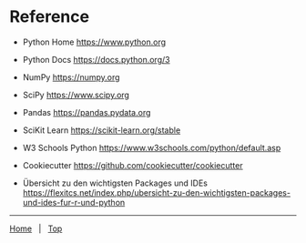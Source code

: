 # Reference
  
- Python Home
  https://www.python.org 

- Python Docs
  https://docs.python.org/3

- NumPy
  https://numpy.org

- SciPy
  https://www.scipy.org

- Pandas
  https://pandas.pydata.org 

- SciKit Learn
  https://scikit-learn.org/stable  
  
- W3 Schools Python
  https://www.w3schools.com/python/default.asp  
  
- Cookiecutter
  https://github.com/cookiecutter/cookiecutter

- Übersicht zu den wichtigsten Packages und IDEs 
  https://flexitcs.net/index.php/ubersicht-zu-den-wichtigsten-packages-und-ides-fur-r-und-python

---
[Home](../README.md) &nbsp; | &nbsp; [Top](#Reference) &nbsp;
